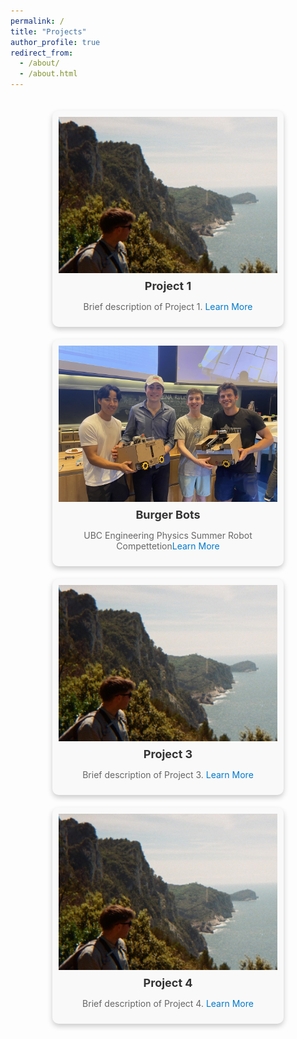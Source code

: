 ```yaml
---
permalink: /
title: "Projects"
author_profile: true
redirect_from: 
  - /about/
  - /about.html
---
```


<div class="masonry">
  <div class="project">
    <div class="image-container">
      <img src="/images/linkedFILM.jpg" alt="Project 1" class="static-image">
      <img src="/images/linkedFILM-hover.gif" alt="Project 1 GIF" class="hover-image">
    </div>
    <h3>Project 1</h3>
    <p>Brief description of Project 1. <a href="/projects/project1/">Learn More</a></p>
  </div>
  <div class="project">
    <div class="image-container">
      <img src="/images/buger.jpg" alt="Project 2" class="static-image">
      <img src="/images/burgergif.gif" alt="Project 2 GIF" class="hover-image">
    </div>
    <h3>Burger Bots</h3>
    <p>UBC Engineering Physics Summer Robot Compettetion<a href="/projects/project2/">Learn More</a></p>
  </div>
  <div class="project">
    <div class="image-container">
      <img src="/images/linkedFILM.jpg" alt="Project 3" class="static-image">
      <img src="/images/linkedFILM-hover.gif" alt="Project 3 GIF" class="hover-image">
    </div>
    <h3>Project 3</h3>
    <p>Brief description of Project 3. <a href="/projects/project3/">Learn More</a></p>
  </div>
  <div class="project">
    <div class="image-container">
      <img src="/images/linkedFILM.jpg" alt="Project 4" class="static-image">
      <img src="/images/linkedFILM-hover.gif" alt="Project 4 GIF" class="hover-image">
    </div>
    <h3>Project 4</h3>
    <p>Brief description of Project 4. <a href="/projects/project4/">Learn More</a></p>
  </div>
</div>

<style>
/* Masonry Layout */
.masonry {
  display: flex;
  flex-wrap: wrap;
  gap: 20px;
  justify-content: center;
  padding: 20px;
}

/* Individual Project */
.project {
  position: relative;
  width: 350px; /* Adjust for square layout */
  border-radius: 10px;
  overflow: hidden;
  text-align: center;
  background-color: #f9f9f9;
  padding: 10px;
  box-shadow: 0 4px 8px rgba(0, 0, 0, 0.2);
}

/* Image Container */
.image-container {
  position: relative;
  width: 100%;
  height: 250px; /* Enforce square layout */
  overflow: hidden;
}

.image-container img {
  width: 100%;
  height: 100%;
  object-fit: cover;
  transition: opacity 0.3s ease, transform 0.3s ease;
}

/* Show Static Image by Default */
.static-image {
  position: absolute;
  top: 0;
  left: 0;
  z-index: 1;
  opacity: 1;
}

/* Hide Hover Image by Default */
.hover-image {
  position: absolute;
  top: 0;
  left: 0;
  z-index: 2;
  opacity: 0;
}

/* Show Hover Image on Hover */
.image-container:hover .static-image {
  opacity: 0;
}

.image-container:hover .hover-image {
  opacity: 1;
}

/* Add Zoom Effect on Hover */
.image-container:hover img {
  transform: scale(1.05);
}

/* Title and Description */
.project h3 {
  margin: 10px 0;
  font-size: 18px;
  color: #333;
}

.project p {
  font-size: 14px;
  color: #666;
}

/* Link Styling */
.project a {
  color: #007acc;
  text-decoration: none;
}

.project a:hover {
  text-decoration: underline;
}
</style>
